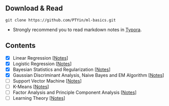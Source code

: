 ## Download & Read
```shell
git clone https://github.com/PTYin/ml-basics.git
```
- Strongly recommend you to read markdown notes in [Typora](https://typora.io/).

## Contents
- [x] Linear Regression [[Notes](Regression.md)]
- [x] Logistic Regression [[Notes](Logistic.md)]
- [x] Bayesian Statistics and Regularization [[Notes](Regularization.md)]
- [x] Gaussian Discriminant Analysis, Naive Bayes and EM Algorithm [[Notes](NaiveBayes.md)]
- [ ] Support Vector Machine [[Notes](SVM.md)]
- [ ] K-Means [[Notes]()]
- [ ] Factor Analysis and Principle Component Analysis [[Notes]()]
- [ ] Learning Theory [[Notes]()]
